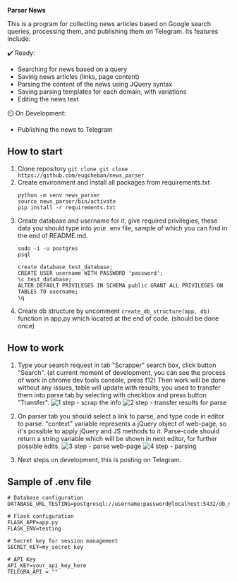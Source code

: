 **Parser News**

This is a program for collecting news articles based on Google search queries, processing them, and publishing them on Telegram. Its features include:

✔️ Ready: 
+ Searching for news based on a query
+ Saving news articles (links, page content)
+ Parsing the content of the news using JQuery syntax
+ Saving parsing templates for each domain, with variations
+ Editing the news text

⏲️ On Development:
- Publishing the news to Telegram

## How to start
1. Clone repository
   `git clone git clone https://github.com/eugcheban/news_parser`
2. Create environment and install all packages from requirements.txt
   ```
   python -m venv news_parser
   source news_parser/bin/activate
   pip install -r requirements.txt
   ```
3. Create database and username for it, give required privilegies, these data you should type into your .env file, sample of which you can find in the end of README.md.
   ```
   sudo -i -u postgres
   psql
    
   create database test_database;
   CREATE USER username WITH PASSWORD 'password';   
   \с test_database;
   ALTER DEFAULT PRIVILEGES IN SCHEMA public GRANT ALL PRIVILEGES ON TABLES TO username;    
   \q
   ```
5. Create db structure by uncomment `create_db_structure(app, db)` function in app.py which located at the end of code. (should be done once)
    
## How to work
1. Type your search request in tab "Scrapper" search box, click button "Search". (at current moment of development, you can see the process of work in chrome dev tools console, press f12) Then work will be done without any issues, table will update with results, you used to transfer them into parse tab by selecting with checkbox and press button "Transfer".
   ![1 step - scrap the info](https://github.com/user-attachments/assets/bf198e57-1c08-4112-a87f-b827a1bd9d0f)
   ![2 step - transfer results for parse](https://github.com/user-attachments/assets/14955103-eaa6-4e7a-9fe6-510c3464c93a)
   
2. On parser tab you should select a link to parse, and type code in editor to parse. "context" variable represents a jQuery object of web-page, so it's possible to apply jQuery and JS methods to it. Parse-code should return a string variable which will be shown in next editor, for further possible edits.
   ![3 step - parse web-page](https://github.com/user-attachments/assets/2bd1f5f3-a1ae-459b-b0f4-3151a4517dfd)
   ![4 step - parsing](https://github.com/user-attachments/assets/a519dad9-e697-4f39-b8bd-eff0c10eac18)


3. Next steps on development, this is posting on Telegram.



## Sample of .env file
```
# Database configuration
DATABASE_URL_TESTING=postgresql://username:password@localhost:5432/db_name

# Flask configuration
FLASK_APP=app.py
FLASK_ENV=testing

# Secret key for session management
SECRET_KEY=my_secret_key

# API Key
API_KEY=your_api_key_here
TELEGRA_API = ""
```
